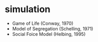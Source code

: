 # simulation


- Game of Life (Conway, 1970)
- Model of Segregation (Schelling, 1971)
- Social Foice Model (Helbing, 1995)